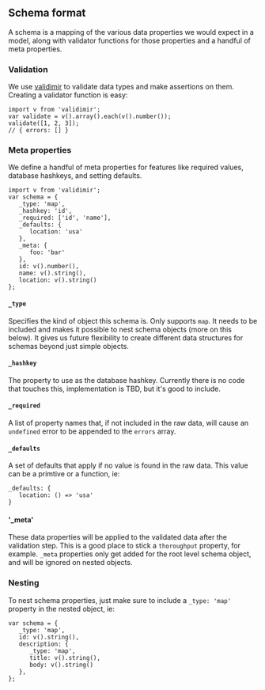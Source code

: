 ## Schema format

A schema is a mapping of the various data properties we would expect in a model, along with validator functions for those properties and a handful of meta properties.

### Validation

We use [validimir](https://github.com/juliangruber/validimir) to validate data types and make assertions on them. Creating a validator function is easy:

```(javascript)
import v from 'validimir';
var validate = v().array().each(v().number());
validate([1, 2, 3]);
// { errors: [] }
```

### Meta properties

We define a handful of meta properties for features like required values, database hashkeys, and setting defaults.

```(javascript)
import v from 'validimir';
var schema = {
   _type: 'map',
   _hashkey: 'id',
   _required: ['id', 'name'],
   _defaults: {
      location: 'usa'
   },
   _meta: {
      foo: 'bar'
   },
   id: v().number(),
   name: v().string(),
   location: v().string()
};
```

#### `_type`

Specifies the kind of object this schema is. Only supports `map`. It needs to be included and makes it possible to nest schema objects (more on this below). It gives us future flexibility to create different data structures for schemas beyond just simple objects.

#### `_hashkey`

The property to use as the database hashkey. Currently there is no code that touches this, implementation is TBD, but it's good to include.

#### `_required`

A list of property names that, if not included in the raw data, will cause an `undefined` error to be appended to the `errors` array.

#### `_defaults`

A set of defaults that apply if no value is found in the raw data. This value can be a primtive or a function, ie:

```(javascript)
_defaults: {
   location: () => 'usa'
}
```

#### '_meta'

These data properties will be applied to the validated data after the validation step. This is a good place to stick a `thoroughput` property, for example. `_meta` properties only get added for the root level schema object, and will be ignored on nested objects.

### Nesting

To nest schema properties, just make sure to include a `_type: 'map'` property in the nested object, ie:

```(javascript)
var schema = {
   _type: 'map',
   id: v().string(),
   description: {
      _type: 'map',
      title: v().string(),
      body: v().string()
   },
};
```
